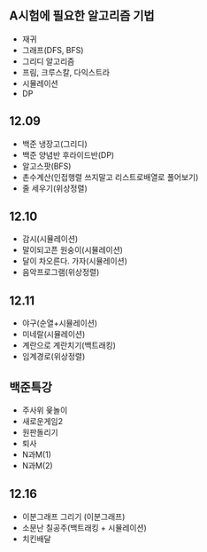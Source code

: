 ## A시험에 필요한 알고리즘 기법
+ 재귀
+ 그래프(DFS, BFS)
+ 그리디 알고리즘
+ 프림, 크루스칼, 다익스트라
+ 시뮬레이션
+ DP

## 12.09
+ 백준 냉장고(그리디)
+ 백준 양념반 후라이드반(DP)
+ 알고스팟(BFS)
+ 촌수계산(인접행렬 쓰지말고 리스트로배열로 풀어보기)
+ 줄 세우기(위상정렬)

## 12.10
+ 감시(시뮬레이션)
+ 말이되고픈 원숭이(시뮬레이션)
+ 달이 차오른다. 가자(시뮬레이션)
+ 음악프로그램(위상정렬)

## 12.11
+ 야구(순열+시뮬레이션)
+ 미네랄(시뮬레이션)
+ 계란으로 계란치기(백트래킹)
+ 임계경로(위상정렬)

## 백준특강
+ 주사위 윷놀이
+ 새로운게임2
+ 원판돌리기
+ 퇴사
+ N과M(1)
+ N과M(2)

## 12.16
+ 이분그래프 그리기 (이분그래프)
+ 소문난 칠공주(백트래킹 + 시뮬레이션)
+ 치킨배달
